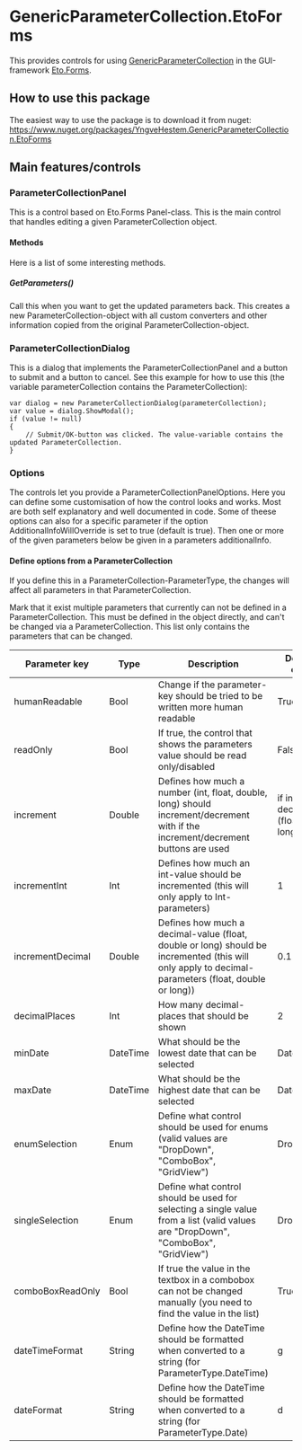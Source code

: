 # GenericParameterCollection.EtoForms

This provides controls for using [GenericParameterCollection](https://github.com/HeruEwasham/GenericParameterCollection) in the GUI-framework [Eto.Forms](https://github.com/picoe/Eto).

## How to use this package

The easiest way to use the package is to download it from nuget: https://www.nuget.org/packages/YngveHestem.GenericParameterCollection.EtoForms

## Main features/controls

### ParameterCollectionPanel

This is a control based on Eto.Forms Panel-class. This is the main control that handles editing a given ParameterCollection object.

#### Methods

Here is a list of some interesting methods.

##### GetParameters()

Call this when you want to get the updated parameters back. This creates a new ParameterCollection-object with all custom converters and other information copied from the original ParameterCollection-object.

### ParameterCollectionDialog

This is a dialog that implements the ParameterCollectionPanel and a button to submit and a button to cancel. See this example for how to use this (the variable parameterCollection contains the ParameterCollection):

```
var dialog = new ParameterCollectionDialog(parameterCollection);
var value = dialog.ShowModal();
if (value != null)
{
	// Submit/OK-button was clicked. The value-variable contains the updated ParameterCollection.
}
```

### Options

The controls let you provide a ParameterCollectionPanelOptions. Here you can define some customisation of how the control looks and works. Most are both self explanatory and well documented in code. Some of theese options can also for a specific parameter if the option AdditionalInfoWillOverride is set to true (default is true). Then one or more of the given parameters below be given in a parameters additionalInfo.

#### Define options from a ParameterCollection

If you define this in a ParameterCollection-ParameterType, the changes will affect all parameters in that ParameterCollection.

Mark that it exist multiple parameters that currently can not be defined in a ParameterCollection. This must be defined in the object directly, and can't be changed via a ParameterCollection. This list only contains the parameters that can be changed.

| Parameter key | Type | Description | Default value in option-class |
| ----------- | ----------- | ----------- | ----------- |
| humanReadable | Bool | Change if the parameter-key should be tried to be written more human readable | True |
| readOnly | Bool | If true, the control that shows the parameters value should be read only/disabled | False |
| increment | Double | Defines how much a number (int, float, double, long) should increment/decrement with if the increment/decrement buttons are used | if int, 1, if a decimal-number (float, double or long), 0.1 |
| incrementInt | Int | Defines how much an int-value should be incremented (this will only apply to Int-parameters) | 1 |
| incrementDecimal | Double | Defines how much a decimal-value (float, double or long) should be incremented (this will only apply to decimal-parameters (float, double or long)) | 0.1 |
| decimalPlaces | Int | How many decimal-places that should be shown | 2 |
| minDate | DateTime | What should be the lowest date that can be selected | DateTime.MinDate |
| maxDate | DateTime | What should be the highest date that can be selected | DateTime.MaxValue |
| enumSelection | Enum | Define what control should be used for enums (valid values are "DropDown", "ComboBox", "GridView") | DropDown |
| singleSelection | Enum | Define what control should be used for selecting a single value from a list (valid values are "DropDown", "ComboBox", "GridView") | DropDown |
| comboBoxReadOnly | Bool | If true the value in the textbox in a combobox can not be changed manually (you need to find the value in the list)| True |
| dateTimeFormat | String | Define how the DateTime should be formatted when converted to a string (for ParameterType.DateTime) | g |
| dateFormat | String | Define how the DateTime should be formatted when converted to a string (for ParameterType.Date) | d |